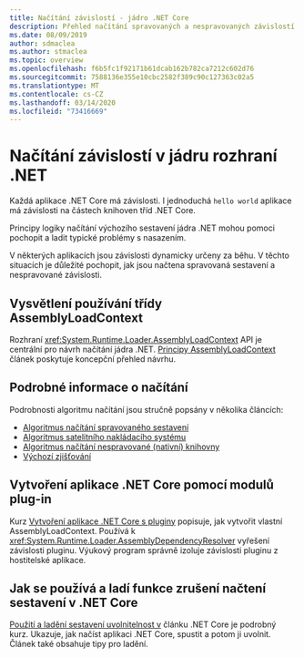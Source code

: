 ```yaml
---
title: Načítání závislostí - jádro .NET Core
description: Přehled načítání spravovaných a nespravovaných závislostí v jádru rozhraní .NET
ms.date: 08/09/2019
author: sdmaclea
ms.author: stmaclea
ms.topic: overview
ms.openlocfilehash: f6b5fc1f92171b61dcab162b782ca7212c602d76
ms.sourcegitcommit: 7588136e355e10cbc2582f389c90c127363c02a5
ms.translationtype: MT
ms.contentlocale: cs-CZ
ms.lasthandoff: 03/14/2020
ms.locfileid: "73416669"
---
```

# <a name="dependency-loading-in-net-core"></a>Načítání závislostí v jádru rozhraní .NET

Každá aplikace .NET Core má závislosti. I jednoduchá `hello world` aplikace má závislosti na částech knihoven tříd .NET Core.

Principy logiky načítání výchozího sestavení jádra .NET mohou pomoci pochopit a ladit typické problémy s nasazením.

V některých aplikacích jsou závislosti dynamicky určeny za běhu. V těchto situacích je důležité pochopit, jak jsou načtena spravovaná sestavení a nespravované závislosti.

## <a name="understanding-assemblyloadcontext"></a>Vysvětlení používání třídy AssemblyLoadContext

Rozhraní <xref:System.Runtime.Loader.AssemblyLoadContext> API je centrální pro návrh načítání jádra .NET. [Principy AssemblyLoadContext](understanding-assemblyloadcontext.md) článek poskytuje koncepční přehled návrhu.

## <a name="loading-details"></a>Podrobné informace o načítání

Podrobnosti algoritmu načítání jsou stručně popsány v několika článcích:

- [Algoritmus načítání spravovaného sestavení](loading-managed.md)
- [Algoritmus satelitního nakládacího systému](loading-resources.md)
- [Algoritmus načítání nespravované (nativní) knihovny](loading-unmanaged.md)
- [Výchozí zjišťování](default-probing.md)

## <a name="create-a-net-core-application-with-plugins"></a>Vytvoření aplikace .NET Core pomocí modulů plug-in

Kurz [Vytvoření aplikace .NET Core s pluginy](../tutorials/creating-app-with-plugin-support.md) popisuje, jak vytvořit vlastní AssemblyLoadContext. Používá k <xref:System.Runtime.Loader.AssemblyDependencyResolver> vyřešení závislosti pluginu. Výukový program správně izoluje závislosti pluginu z hostitelské aplikace.

## <a name="how-to-use-and-debug-assembly-unloadability-in-net-core"></a>Jak se používá a ladí funkce zrušení načtení sestavení v .NET Core

[Použití a ladění sestavení uvolnitelnost v](../../standard/assembly/unloadability.md) článku .NET Core je podrobný kurz. Ukazuje, jak načíst aplikaci .NET Core, spustit a potom ji uvolnit. Článek také obsahuje tipy pro ladění.
